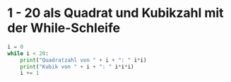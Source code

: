 # 1 - 20 als Quadrat und Kubikzahl mit der While-Schleife
```py
i = 0
while i < 20:
    print("Quadratzahl von " + i + ": " i*i)
    print("Kubik von " + i + ": " i*i*i)
    i += 1
```